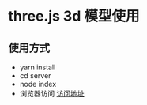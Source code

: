 # three.js 3d 模型使用

## 使用方式

- yarn install
- cd server
- node index
- 浏览器访问 [访问地址](http://localhost:8000/index-obj.html)